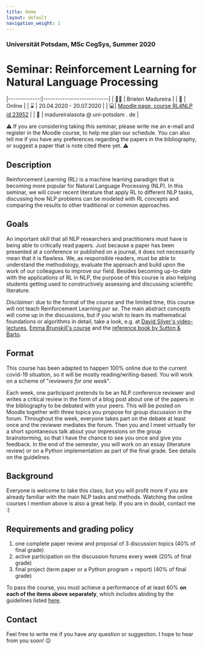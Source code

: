 ```yaml
---
title: Home
layout: default
navigation_weight: 1
---
```


### Universität Potsdam, MSc CogSys, Summer 2020
# Seminar: Reinforcement Learning for Natural Language Processing

|-------------:|---------------------------|
| :woman_teacher:   | Brielen Madureira   |
| :date: | Online |
| :hourglass: | 20.04.2020 - 20.07.2020 | 
| :computer:| [Moodle page, course RL4NLP id 23952](<https://moodle2.uni-potsdam.de/course/view.php?id=23952>) |
| :e-mail:  |  madureiralasota @ uni-potsdam . de | 

:warning: If you are considering taking this seminar, please write me an e-mail and register in the Moodle course, to help me plan our schedule. You can also tell me if you have any preferences regarding the papers in the bibliography, or suggest a paper that is note cited there yet. :warning: 

## Description
Reinforcement Learning (RL) is a machine learning paradigm that is becoming more popular for Natural Language Processing (NLP). In this seminar, we will cover recent literature that apply RL to different NLP tasks, discussing how NLP problems can be modeled with RL concepts and comparing the results to other traditional or common approaches. 

## Goals
An important skill that all NLP researchers and practitioners must have is being able to critically read papers. Just because a paper has been presented at a conference or published on a journal, it does not necessarily mean that it is flawless. We, as responsible readers, must be able to understand the methodology, evaluate the approach and build upon the work of our colleagues to improve our field. Besides becoming up-to-date with the applications of RL in NLP, the purpose of this course is also helping students getting used to constructively assessing and discussing scientific literature.

*Disclaimer*: due to the format of the course and the limited time, this course will not teach Reinforcement Learning *per se*. The main abstract concepts will come up in the discussions, but if you wish to learn its mathematical foundations or algorithms in detail, take a look, e.g. at [David Silver's video-lectures](https://www.davidsilver.uk/teaching/), [Emma Brunskill's course](https://web.stanford.edu/class/cs234/index.html) and the [reference book by Sutton & Barto](https://opac.ub.uni-potsdam.de/DB=1/SET=2/TTL=1/SHW?FRST=1). 

## Format
This course has been adapted to happen 100% online due to the current covid-19 situation, so it will be mostly reading/writing-based. You will work on a scheme of "*reviewers for one week*". 

Each week, one participant pretends to be an NLP conference reviewer and writes a critical review in the form of a blog post about one of the papers in the bibliography to be debated with your peers. This will be posted on Moodle together with three topics you propose for group discussion in the forum. Throughout the week, everyone takes part on the debate at least once and the reviewer mediates the forum. Then you and I meet virtually for a short spontaneous talk about your impressions on the group brainstorming, so that I have the chance to see you once and give you feedback. In the end of the semester, you will work on an essay (literature review) or on a Python implementation as part of the final grade. See details on the guidelines.

## Background 
Everyone is welcome to take this class, but you will profit more if you are already familiar with the main NLP tasks and methods. Watching the online courses I mention above is also a great help. If you are in doubt, contact me :)

## Requirements and grading policy
1) one complete paper review and proposal of 3 discussion topics (40% of final grade)
2) active participation on the discussion forums every week (20% of final grade)
3) final project (term paper or a Python program + report) (40% of final grade)
 
To pass the course, you must achieve a performance of at least 60% **on each of the items above separately**, which includes abiding by the guidelines listed [here](https://briemadu.github.io/rl4nlp/guidelines).

## Contact
Feel free to write me if you have any question or suggestion. I hope to hear from you soon! :wink:
